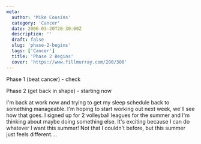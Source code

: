 ```yaml
---
meta:
  author: 'Mike Cousins'
  category: 'Cancer'
  date: 2006-03-20T20:30:00Z
  description: ''
  draft: false
  slug: 'phase-2-begins'
  tags: ['Cancer']
  title: 'Phase 2 Begins'
  cover: 'https://www.fillmurray.com/200/300'
---
```


Phase 1 (beat cancer) - check

Phase 2 (get back in shape) - starting now

I'm back at work now and trying to get my sleep schedule back to something
manageable. I'm hoping to start working out next week, we'll see how that goes.
I signed up for 2 volleyball leagues for the summer and I'm thinking about maybe
doing something else. It's exciting because I can do whatever I want this
summer! Not that I couldn't before, but this summer just feels different....
